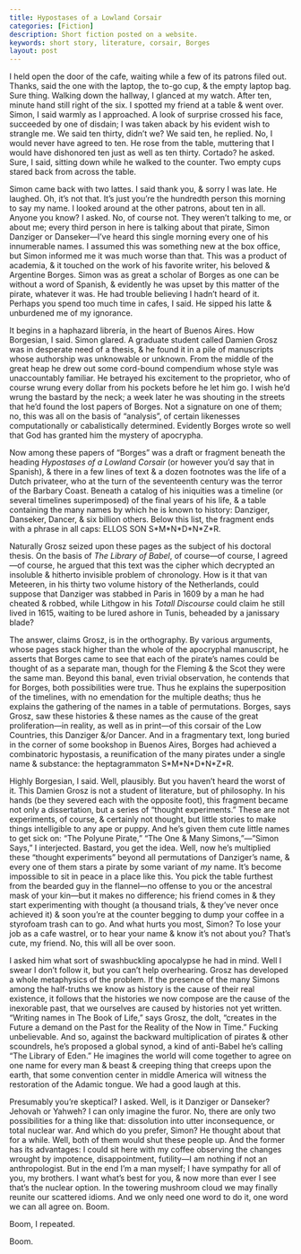 ```yaml
---
title: Hypostases of a Lowland Corsair
categories: [Fiction]
description: Short fiction posted on a website.
keywords: short story, literature, corsair, Borges
layout: post
---
```


I held open the door of the cafe, waiting while a few of its patrons filed out. Thanks, said the one with the laptop, the to-go cup, & the empty laptop bag. Sure thing. Walking down the hallway, I glanced at my watch. After ten, minute hand still right of the six. I spotted my friend at a table & went over. Simon, I said warmly as I approached. A look of surprise crossed his face, succeeded by one of disdain; I was taken aback by his evident wish to strangle me. We said ten thirty, didn’t we? We said ten, he replied. No, I would never have agreed to ten. He rose from the table, muttering that I would have dishonored ten just as well as ten thirty. Cortado? he asked. Sure, I said, sitting down while he walked to the counter. Two empty cups stared back from across the table.

Simon came back with two lattes. I said thank you, & sorry I was late. He laughed. Oh, it’s not that. It’s just you’re the hundredth person this morning to say my name. I looked around at the other patrons, about ten in all. Anyone you know? I asked. No, of course not. They weren’t talking to me, or about me; every third person in here is talking about that pirate, Simon Danziger or Danseker—I’ve heard this single morning every one of his innumerable names. I assumed this was something new at the box office, but Simon informed me it was much worse than that. This was a product of academia, & it touched on the work of his favorite writer, his beloved & Argentine Borges. Simon was as great a scholar of Borges as one can be without a word of Spanish, & evidently he was upset by this matter of the pirate, whatever it was. He had trouble believing I hadn’t heard of it. Perhaps you spend too much time in cafes, I said. He sipped his latte & unburdened me of my ignorance.

It begins in a haphazard librería, in the heart of Buenos Aires. How Borgesian, I said. Simon glared. A graduate student called Damien Grosz was in desperate need of a thesis, & he found it in a pile of manuscripts whose authorship was unknowable or unknown. From the middle of the great heap he drew out some cord-bound compendium whose style was unaccountably familiar. He betrayed his excitement to the proprietor, who of course wrung every dollar from his pockets before he let him go. I wish he’d wrung the bastard by the neck; a week later he was shouting in the streets that he’d found the lost papers of Borges. Not a signature on one of them; no, this was all on the basis of “analysis”, of certain likenesses computationally or cabalistically determined. Evidently Borges wrote so well that God has granted him the mystery of apocrypha.

Now among these papers of “Borges” was a draft or fragment beneath the heading *Hypostases of a Lowland Corsair* (or however you’d say that in Spanish), & there in a few lines of text & a dozen footnotes was the life of a Dutch privateer, who at the turn of the seventeenth century was the terror of the Barbary Coast. Beneath a catalog of his iniquities was a timeline (or several timelines superimposed) of the final years of his life, & a table containing the many names by which he is known to history: Danziger, Danseker, Dancer, & six billion others. Below this list, the fragment ends with a phrase in all caps: ELLOS SON S\*M\*N\*D\*N\*Z\*R.

Naturally Grosz seized upon these pages as the subject of his doctoral thesis. On the basis of *The Library of Babel*, of course—of course, I agreed—of course, he argued that this text was the cipher which decrypted an insoluble & hitherto invisible problem of chronology. How is it that van Meteeren, in his thirty two volume history of the Netherlands, could suppose that Danziger was stabbed in Paris in 1609 by a man he had cheated & robbed, while Lithgow in his *Totall Discourse* could claim he still lived in 1615, waiting to be lured ashore in Tunis, beheaded by a janissary blade?

The answer, claims Grosz, is in the orthography. By various arguments, whose pages stack higher than the whole of the apocryphal manuscript, he asserts that Borges came to see that each of the pirate’s names could be thought of as a separate man, though for the Fleming & the Scot they were the same man. Beyond this banal, even trivial observation, he contends that for Borges, both possibilities were true. Thus he explains the superposition of the timelines, with no emendation for the multiple deaths; thus he explains the gathering of the names in a table of permutations. Borges, says Grosz, saw these histories & these names as the cause of the great proliferation—in reality, as well as in print—of this corsair of the Low Countries, this Danziger &/or Dancer. And in a fragmentary text, long buried in the corner of some bookshop in Buenos Aires, Borges had achieved a combinatoric hypostasis, a reunification of the many pirates under a single name & substance: the heptagrammaton S\*M\*N\*D\*N\*Z\*R.

Highly Borgesian, I said. Well, plausibly. But you haven’t heard the worst of it. This Damien Grosz is not a student of literature, but of philosophy. In his hands (be they severed each with the opposite foot), this fragment became not only a dissertation, but a series of “thought experiments.” These are not experiments, of course, & certainly not thought, but little stories to make things intelligible to any ape or puppy. And he’s given them cute little names to get sick on: “The Polyune Pirate,” “The One & Many Simons,”—”Simon Says,” I interjected. Bastard, you get the idea. Well, now he’s multiplied these “thought experiments” beyond all permutations of Danziger’s name, & every one of them stars a pirate by some variant of *my* name. It’s become impossible to sit in peace in a place like this. You pick the table furthest from the bearded guy in the flannel—no offense to you or the ancestral mask of your kin—but it makes no difference; his friend comes in & they start experimenting with thought (a thousand trials, & they’ve never once achieved it) & soon you’re at the counter begging to dump your coffee in a styrofoam trash can to go. And what hurts you most, Simon? To lose your job as a cafe wastrel, or to hear your name & know it’s not about you? That’s cute, my friend. No, this will all be over soon.

I asked him what sort of swashbuckling apocalypse he had in mind. Well I swear I don’t follow it, but you can’t help overhearing. Grosz has developed a whole metaphysics of the problem. If the presence of the many Simons among the half-truths we know as history is the cause of their real existence, it follows that the histories we now compose are the cause of the inexorable past, that we ourselves are caused by histories not yet written. “Writing names in The Book of Life,” says Grosz, the dolt, “creates in the Future a demand on the Past for the Reality of the Now in Time.” Fucking unbelievable. And so, against the backward multiplication of pirates & other scoundrels, he’s proposed a global synod, a kind of anti-Babel he’s calling “The Library of Eden.” He imagines the world will come together to agree on one name for every man & beast & creeping thing that creeps upon the earth, that some convention center in middle America will witness the restoration of the Adamic tongue. We had a good laugh at this.

Presumably you’re skeptical? I asked. Well, is it Danziger or Danseker? Jehovah or Yahweh? I can only imagine the furor. No, there are only two possibilities for a thing like that: dissolution into utter inconsequence, or total nuclear war. And which do you prefer, Simon? He thought about that for a while. Well, both of them would shut these people up. And the former has its advantages: I could sit here with my coffee observing the changes wrought by impotence, disappointment, futility—I am nothing if not an anthropologist. But in the end I’m a man myself; I have sympathy for all of you, my brothers. I want what’s best for you, & now more than ever I see that’s the nuclear option. In the towering mushroom cloud we may finally reunite our scattered idioms. And we only need one word to do it, one word we can all agree on. Boom.

Boom, I repeated.

Boom.
